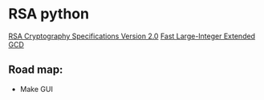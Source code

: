 # RSA python

[RSA Cryptography Specifications Version 2.0](https://datatracker.ietf.org/doc/html/rfc2437)
[Fast Large-Integer Extended GCD](https://github.com/kavyasreedhar/sreedhar-xgcd-hardware-ches2022.git)
## Road map:
* Make GUI
